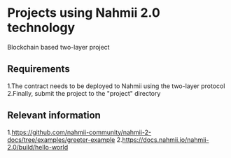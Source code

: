 # Projects using Nahmii 2.0 technology
Blockchain based two-layer project

## Requirements
 1.The contract needs to be deployed to Nahmii using the two-layer protocol
 2.Finally, submit the project to the "project" directory

## Relevant information
 1.https://github.com/nahmii-community/nahmii-2-docs/tree/examples/greeter-example
 2.https://docs.nahmii.io/nahmii-2.0/build/hello-world